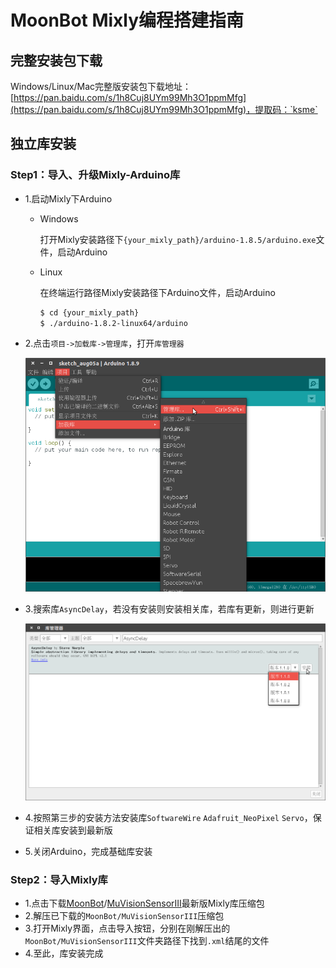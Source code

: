 MoonBot Mixly编程搭建指南
=======================

## 完整安装包下载

Windows/Linux/Mac完整版安装包下载地址：[https://pan.baidu.com/s/1h8Cuj8UYm99Mh3O1ppmMfg](https://pan.baidu.com/s/1h8Cuj8UYm99Mh3O1ppmMfg)，提取码：`ksme`

## 独立库安装

### Step1：导入、升级Mixly-Arduino库

- 1.启动Mixly下Arduino
    - Windows

        打开Mixly安装路径下`{your_mixly_path}/arduino-1.8.5/arduino.exe`文件，启动Arduino

    - Linux

        在终端运行路径Mixly安装路径下Arduino文件，启动Arduino
        ```bash
        $ cd {your_mixly_path}
        $ ./arduino-1.8.2-linux64/arduino
        ```
- 2.点击`项目->加载库->管理库`，打开`库管理器`

    ![](./images/arduino_lib_management_zh.png)

- 3.搜索库`AsyncDelay`，若没有安装则安装相关库，若库有更新，则进行更新

    ![](./images/arduino_lib_download_zh.png)

- 4.按照第三步的安装方法安装库`SoftwareWire` `Adafruit_NeoPixel` `Servo`，保证相关库安装到最新版
- 5.关闭Arduino，完成基础库安装

### Step2：导入Mixly库

- 1.点击下载[MoonBot](https://github.com/mu-opensource/MoonBot-Mixly/releases/latest)/[MuVisionSensorIII](https://github.com/mu-opensource/MuVisionSensorIII-Mixly/releases/latest)最新版Mixly库压缩包
- 2.解压已下载的`MoonBot/MuVisionSensorIII`压缩包
- 3.打开Mixly界面，点击导入按钮，分别在刚解压出的`MoonBot/MuVisionSensorIII`文件夹路径下找到`.xml`结尾的文件
- 4.至此，库安装完成
